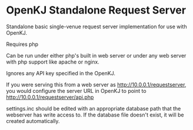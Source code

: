 # OpenKJ Standalone Request Server
Standalone basic single-venue request server implementation for use with OpenKJ.

Requires php

Can be run under either php's built in web server or under any web server with php support like apache or nginx.

Ignores any API key specified in the OpenKJ.

If you were serving this from a web server as http://10.0.0.1/requestserver, you would configure the server URL in OpenKJ to point to http://10.0.0.1/requestserver/api.php 

settings.inc should be edited with an appropriate database path that the webserver has write access to.  If the database file doesn't exist, it will be created automatically.
